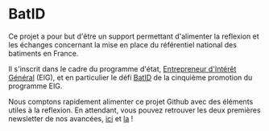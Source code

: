 # BatID

Ce projet a pour but d'être un support permettant d'alimenter la reflexion et les échanges concernant 
la mise en place du référentiel national des batiments en France. 

Il s'inscrit dans le cadre du programme d'état, [Entrepreneur d'Intérêt Général](https://eig.etalab.gouv.fr/) (EIG), 
et en particulier le défi [BatID](https://eig.etalab.gouv.fr/defis/batid/) de la cinquième promotion du programme EIG. 

Nous comptons rapidement alimenter ce projet Github avec des éléments utiles à la reflexion. 
En attendant, vous pouvez retrouver les deux premières newsletter de nos avancées,
 [ici](docs/Newsletter-1-Bat-ID.pdf) et [la](docs/Newsletter-2-Bat-ID.pdf) !
 
